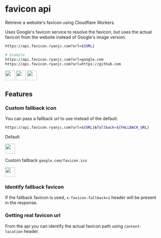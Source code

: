 # favicon api

Retrieve a website's favicon using Cloudflare Workers.

Uses Google's favicon service to resolve the favicon, but uses the actual favicon from the website instead of Google's image version.

```bash
https://api.favicon.ryanjc.com?url=${URL}

# Example
https://api.favicon.ryanjc.com?url=google.com
https://api.favicon.ryanjc.com?url=https://github.com
```

[<img src="https://api.favicon.ryanjc.com?url=google.com" width="32" height="32">](https://api.favicon.ryanjc.com?url=google.com)
[<img src="https://api.favicon.ryanjc.com?url=https://github.com" width="32" height="32">](https://api.favicon.ryanjc.com?url=https://github.com)
[<img src="https://api.favicon.ryanjc.com?url=cloudflare.com" width="32" height="32">](https://api.favicon.ryanjc.com?url=cloudflare.com)

## Features

### Custom fallback icon

You can pass a fallback url to use instead of the default.

```bash
https://api.favicon.ryanjc.com?url=${URL}&fallback=${FALLBACK_URL}
```

Default

[<img src="https://api.favicon.ryanjc.com/?url=DOESNOTEXIST" width="32" height="32">](https://api.favicon.ryanjc.com/?url=DOESNOTEXIST)

Custom fallback `google.com/favicon.ico`

[<img src="https://api.favicon.ryanjc.com/?url=DOESNOTEXIST&fallback=https://www.google.com/favicon.ico" width="32" height="32">](https://api.favicon.ryanjc.com/?url=DOESNOTEXIST&fallback=https://www.google.com/favicon.ico)

### Identify fallback favicon

If the fallback favicon is used, `x-favicon-fallback=1` header will be present in the response.

### Getting real favicon url

From the api you can identify the actual favicon path using `content-location` header.
